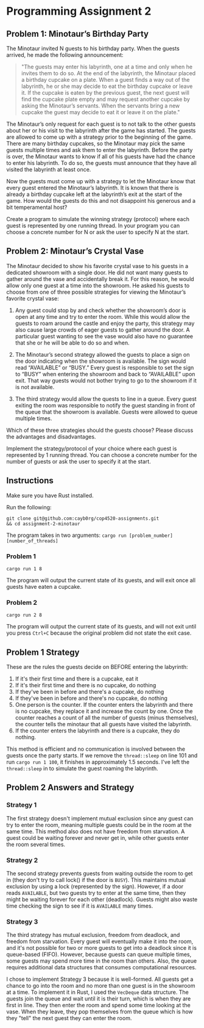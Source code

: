 # Programming Assignment 2

## Problem 1: Minotaur’s Birthday Party

The Minotaur invited N guests to his birthday party. When the guests arrived, he made
the following announcement:

> "The guests may enter his labyrinth, one at a time and only when he invites them to do so. At the end of the labyrinth, the Minotaur placed a birthday cupcake on a plate. When a guest finds a way out of the labyrinth, he or she may decide to eat the birthday cupcake or leave it. If the cupcake is eaten by the previous guest, the next guest will find the cupcake plate empty and may request another cupcake by asking the Minotaur’s servants. When the servants bring a new cupcake the guest may decide to eat it or leave it on the plate."

The Minotaur’s only request for each guest is to not talk to the other guests about her or his visit to the labyrinth after the game has started. The guests are allowed to come up with a strategy prior to the beginning of the game. There are many birthday cupcakes, so the Minotaur may pick the same guests multiple times and ask them to enter the labyrinth. Before the party is over, the Minotaur wants to know if all of his guests have had the chance to enter his labyrinth. To do so, the guests must announce that they have all visited the labyrinth at least once.

Now the guests must come up with a strategy to let the Minotaur know that every guest entered the Minotaur’s labyrinth. It is known that there is already a birthday cupcake left at the labyrinth’s exit at the start of the game. How would the guests do this and not disappoint his generous and a bit temperamental host?

Create a program to simulate the winning strategy (protocol) where each guest is represented by one running thread. In your program you can choose a concrete number for N or ask the user to specify N at the start.

## Problem 2: Minotaur’s Crystal Vase

The Minotaur decided to show his favorite crystal vase to his guests in a dedicated showroom with a single door. He did not want many guests to gather around the vase and accidentally break it. For this reason, he would allow only one guest at a time into the showroom. He asked his guests to choose from one of three possible strategies for viewing the Minotaur’s favorite crystal vase:

1) Any guest could stop by and check whether the showroom’s door is open at any time and try to enter the room. While this would allow the guests to roam around the castle and enjoy the party, this strategy may also cause large crowds of eager guests to gather around the door. A particular guest wanting to see the vase would also have no guarantee that she or he will be able to do so and when.

2) The Minotaur’s second strategy allowed the guests to place a sign on the door indicating when the showroom is available. The sign would read “AVAILABLE” or “BUSY.” Every guest is responsible to set the sign to “BUSY” when entering the showroom and back to “AVAILABLE” upon exit. That way guests would not bother trying to go to the showroom if it is not available.

3) The third strategy would allow the quests to line in a queue. Every guest exiting the room was responsible to notify the guest standing in front of the queue that the showroom is available. Guests were allowed to queue multiple times.

Which of these three strategies should the guests choose? Please discuss the advantages and disadvantages.

Implement the strategy/protocol of your choice where each guest is represented by 1 running thread. You can choose a concrete number for the number of guests or ask the user to specify it at the start.

## Instructions

Make sure you have Rust installed.

Run the following:

```[language=bash]
git clone git@github.com:cayb0rg/cop4520-assignments.git
&& cd assignment-2-minotaur
```

The program takes in two arguments: `cargo run [problem_number] [number_of_threads]`

### Problem 1

```[language=Rust]
cargo run 1 8
```

The program will output the current state of its guests, and will exit once all guests have eaten a cupcake.

### Problem 2

```[language=Rust]
cargo run 2 8
```

The program will output the current state of its guests, and will not exit until you press `Ctrl+C` because the original problem did not state the exit case.

## Problem 1 Strategy

These are the rules the guests decide on BEFORE entering the labyrinth:

1. If it's their first time and there is a cupcake, eat it
2. If it's their first time and there is no cupcake, do nothing
3. If they've been in before and there's a cupcake, do nothing
4. If they've been in before and there's no cupcake, do nothing
5. One person is the counter. If the counter enters the labyrinth and there is no cupcake, they replace it and increase the count by one. Once the counter reaches a count of all the number of guests (minus themselves), the counter tells the minotaur that all guests have visited the labyrinth.
6. If the counter enters the labyrinth and there is a cupcake, they do nothing.

This method is efficient and no communication is involved between the guests once the party starts. If we remove the `thread::sleep` on line 101 and run `cargo run 1 100`, it finishes in approximately 1.5 seconds. I've left the `thread::sleep` in to simulate the guest roaming the labyrinth.

## Problem 2 Answers and Strategy

### Strategy 1

The first strategy doesn't implement mutual exclusion since any guest can try to enter the room, meaning multiple guests could be in the room at the same time. This method also does not have freedom from starvation. A guest could be waiting forever and never get in, while other guests enter the room several times.

### Strategy 2

The second strategy prevents guests from waiting outside the room to get in (they don't try to call lock() if the door is `BUSY`). This maintains mutual exclusion by using a lock (represented by the sign). However, if a door reads `AVAILABLE`, but two guests try to enter at the same time, then they might be waiting forever for each other (deadlock). Guests might also waste time checking the sign to see if it is `AVAILABLE` many times.

### Strategy 3

The third strategy has mutual exclusion, freedom from deadlock, and freedom from starvation. Every guest will eventually make it into the room, and it's not possible for two or more guests to get into a deadlock since it is queue-based (FIFO). However, because guests can queue multiple times, some guests may spend more time in the room than others. Also, the queue requires additional data structures that consumes computational resources.

I chose to implement Strategy 3 because it is well-formed. All guests get a chance to go into the room and no more than one guest is in the showroom at a time. To implement it in Rust, I used the `VecDeque` data structure. The guests join the queue and wait until it is their turn, which is when they are first in line. They then enter the room and spend some time looking at the vase. When they leave, they pop themselves from the queue which is how they "tell" the next guest they can enter the room.